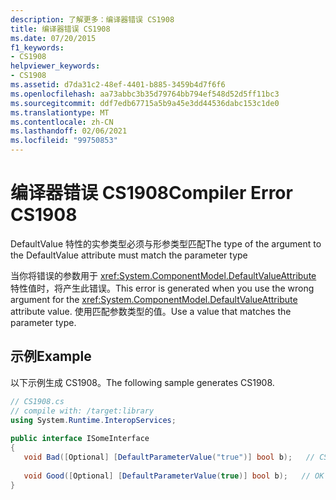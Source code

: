 ```yaml
---
description: 了解更多：编译器错误 CS1908
title: 编译器错误 CS1908
ms.date: 07/20/2015
f1_keywords:
- CS1908
helpviewer_keywords:
- CS1908
ms.assetid: d7da31c2-48ef-4401-b885-3459b4d7f6f6
ms.openlocfilehash: aa73abbc3b35d79764bb794ef548d52d5ff11bc3
ms.sourcegitcommit: ddf7edb67715a5b9a45e3dd44536dabc153c1de0
ms.translationtype: MT
ms.contentlocale: zh-CN
ms.lasthandoff: 02/06/2021
ms.locfileid: "99750853"
---
```

# <a name="compiler-error-cs1908"></a><span data-ttu-id="87b3d-103">编译器错误 CS1908</span><span class="sxs-lookup"><span data-stu-id="87b3d-103">Compiler Error CS1908</span></span>

<span data-ttu-id="87b3d-104">DefaultValue 特性的实参类型必须与形参类型匹配</span><span class="sxs-lookup"><span data-stu-id="87b3d-104">The type of the argument to the DefaultValue attribute must match the parameter type</span></span>  
  
 <span data-ttu-id="87b3d-105">当你将错误的参数用于 <xref:System.ComponentModel.DefaultValueAttribute> 特性值时，将产生此错误。</span><span class="sxs-lookup"><span data-stu-id="87b3d-105">This error is generated when you use the wrong argument for the <xref:System.ComponentModel.DefaultValueAttribute> attribute value.</span></span> <span data-ttu-id="87b3d-106">使用匹配参数类型的值。</span><span class="sxs-lookup"><span data-stu-id="87b3d-106">Use a value that matches the parameter type.</span></span>  
  
## <a name="example"></a><span data-ttu-id="87b3d-107">示例</span><span class="sxs-lookup"><span data-stu-id="87b3d-107">Example</span></span>  

 <span data-ttu-id="87b3d-108">以下示例生成 CS1908。</span><span class="sxs-lookup"><span data-stu-id="87b3d-108">The following sample generates CS1908.</span></span>  
  
```csharp  
// CS1908.cs  
// compile with: /target:library  
using System.Runtime.InteropServices;  
  
public interface ISomeInterface  
{  
   void Bad([Optional] [DefaultParameterValue("true")] bool b);   // CS1908  
  
   void Good([Optional] [DefaultParameterValue(true)] bool b);   // OK  
}  
```

